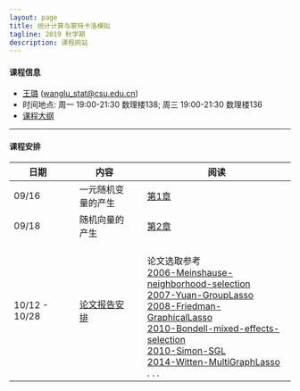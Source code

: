 ```yaml
---
layout: page
title: 统计计算与蒙特卡洛模拟
tagline: 2019 秋学期
description: 课程网站
---
```


#### 课程信息
* [王璐](http://faculty.csu.edu.cn/wanglu) (wanglu_stat@csu.edu.cn)
* 时间地点: 周一 19:00-21:30 数理楼138; 周三 19:00-21:30 数理楼136
* [课程大纲](Lectures/syllabus.pdf)

---
#### 课程安排

| 日期 | | 内容 | |  阅读  | 
|---------------|---|--------------------------------|---|----------|
| 09/16 || 一元随机变量的产生   ||  [第1章](Lectures/random_generator_online.pdf) |
| 09/18 || 随机向量的产生   ||  [第2章](Lectures/random_vector_online.pdf) |
| 10/12 - 10/28 ||  [论文报告安排](https://docs.qq.com/sheet/DRHdUU1hIeVB5Z2ln?c=B32A0A0)  || <br> 论文选取参考 <br> [2006-Meinshause-neighborhood-selection](Papers/2006-Meinshausen-neighborhood-selection.pdf) <br> [2007-Yuan-GroupLasso](Papers/2007-Yuan-GroupLasso.pdf) <br> [2008-Friedman-GraphicalLasso](Papers/2008-Friedman-GraphicalLasso.pdf) <br> [2010-Bondell-mixed-effects-selection](Papers/2010-Bondell-LMMsel.pdf) <br> [2010-Simon-SGL](Papers/2010-Simon-SGLpaper.pdf) <br> [2014-Witten-MultiGraphLasso](Papers/2014-Witten-TwoGaussNet.pdf) <br> . . . |

